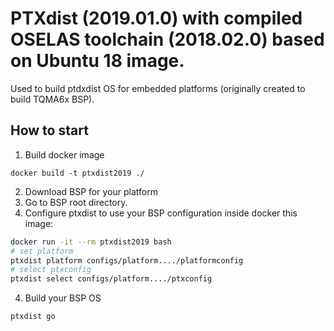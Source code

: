 # PTXdist (2019.01.0) with compiled OSELAS toolchain (2018.02.0) based on Ubuntu 18 image.
Used to build ptdxdist OS for embedded platforms (originally created to build TQMA6x BSP).

## How to start

1. Build docker image

```
docker build -t ptxdist2019 ./
```

2. Download BSP for your platform
3. Go to BSP root directory.
3. Configure ptxdist to use your BSP configuration inside docker this image:

```bash
docker run -it --rm ptxdist2019 bash
# set platform 
ptxdist platform configs/platform..../platformconfig
# select ptxconfig
ptxdist select configs/platform..../ptxconfig
```

4. Build your BSP OS

```
ptxdist go
```

